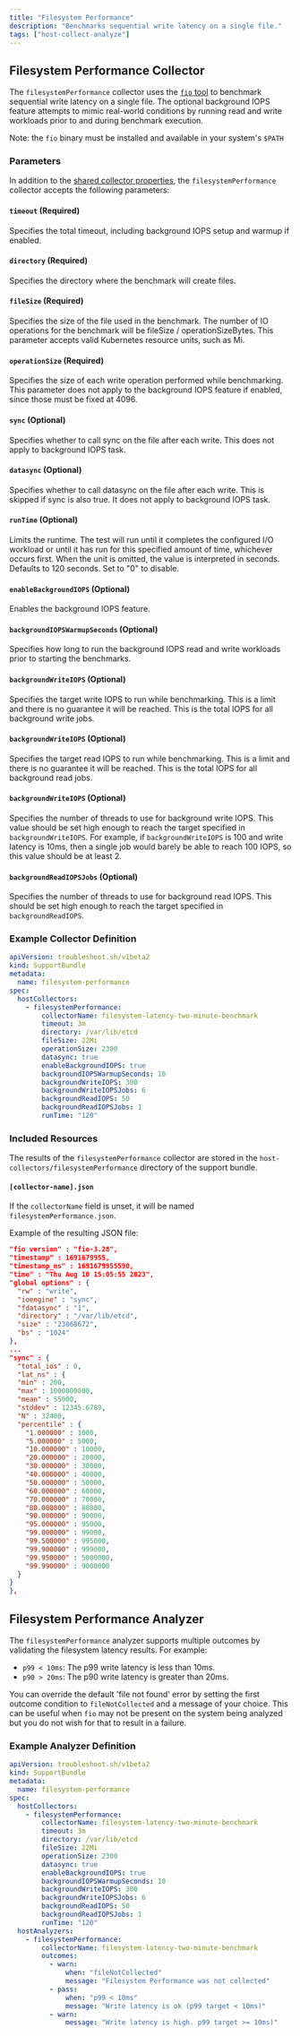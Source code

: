```yaml
---
title: "Filesystem Performance"
description: "Benchmarks sequential write latency on a single file."
tags: ["host-collect-analyze"]
---
```



## Filesystem Performance Collector

The `filesystemPerformance` collector uses the [`fio` tool](https://github.com/axboe/fio) to benchmark sequential write latency on a single file. The optional background IOPS feature attempts to mimic real-world conditions by running read and write workloads prior to and during benchmark execution.

Note: the `fio` binary must be installed and available in your system's `$PATH`

### Parameters

In addition to the [shared collector properties](/collect/collectors/#shared-properties), the `filesystemPerformance` collector accepts the following parameters:

#### `timeout` (Required)
Specifies the total timeout, including background IOPS setup and warmup if enabled.

#### `directory` (Required)
Specifies the directory where the benchmark will create files.

#### `fileSize` (Required)
Specifies the size of the file used in the benchmark. The number of IO operations for the benchmark will be fileSize / operationSizeBytes. This parameter accepts valid Kubernetes resource units, such as Mi.

#### `operationSize` (Required)
Specifies the size of each write operation performed while benchmarking. This parameter does not apply to the background IOPS feature if enabled, since those must be fixed at 4096.

#### `sync` (Optional)
Specifies whether to call sync on the file after each write. This does not apply to background IOPS task.

#### `datasync` (Optional)
Specifies whether to call datasync on the file after each write. This is skipped if sync is also true. It does not apply to background IOPS task.

#### `runTime` (Optional)
Limits the runtime. The test will run until it completes the configured I/O workload or until it has run for this specified amount of time, whichever occurs first.
When the unit is omitted, the value is interpreted in seconds. Defaults to 120 seconds. Set to "0" to disable.

#### `enableBackgroundIOPS` (Optional)
Enables the background IOPS feature.

#### `backgroundIOPSWarmupSeconds` (Optional)
Specifies how long to run the background IOPS read and write workloads prior to starting the benchmarks.

#### `backgroundWriteIOPS` (Optional)
Specifies the target write IOPS to run while benchmarking. This is a limit and there is no guarantee it will be reached. This is the total IOPS for all background write jobs.

#### `backgroundWriteIOPS` (Optional)
Specifies the target read IOPS to run while benchmarking. This is a limit and there is no guarantee it will be reached. This is the total IOPS for all background read jobs.

#### `backgroundWriteIOPS` (Optional)
Specifies the number of threads to use for background write IOPS. This value should be set high enough to reach the target specified in `backgroundWriteIOPS`. For example, if `backgroundWriteIOPS` is 100 and write latency is 10ms, then a single job would barely be able to reach 100 IOPS, so this value should be at least 2.

#### `backgroundReadIOPSJobs` (Optional)
Specifies the number of threads to use for background read IOPS. This should be set high enough to reach the target specified in `backgroundReadIOPS`.

### Example Collector Definition

```yaml
apiVersion: troubleshoot.sh/v1beta2
kind: SupportBundle
metadata:
  name: filesystem-performance
spec:
  hostCollectors:
    - filesystemPerformance:
        collectorName: filesystem-latency-two-minute-benchmark
        timeout: 3m
        directory: /var/lib/etcd
        fileSize: 22Mi
        operationSize: 2300
        datasync: true
        enableBackgroundIOPS: true
        backgroundIOPSWarmupSeconds: 10
        backgroundWriteIOPS: 300
        backgroundWriteIOPSJobs: 6
        backgroundReadIOPS: 50
        backgroundReadIOPSJobs: 1
        runTime: "120"
```

### Included Resources

The results of the `filesystemPerformance` collector are stored in the `host-collectors/filesystemPerformance` directory of the support bundle.  

#### `[collector-name].json`

If the `collectorName` field is unset, it will be named `filesystemPerformance.json`.

Example of the resulting JSON file:

```json
"fio version" : "fio-3.28",
"timestamp" : 1691679955,
"timestamp_ms" : 1691679955590,
"time" : "Thu Aug 10 15:05:55 2023",
"global options" : {
  "rw" : "write",
  "ioengine" : "sync",
  "fdatasync" : "1",
  "directory" : "/var/lib/etcd",
  "size" : "23068672",
  "bs" : "1024"
},
...
"sync" : {
  "total_ios" : 0,
  "lat_ns" : {
  "min" : 200,
  "max" : 1000000000,
  "mean" : 55000,
  "stddev" : 12345.6789,
  "N" : 32400,
  "percentile" : {
    "1.000000" : 1000,
    "5.000000" : 5000,
    "10.000000" : 10000,
    "20.000000" : 20000,
    "30.000000" : 30000,
    "40.000000" : 40000,
    "50.000000" : 50000,
    "60.000000" : 60000,
    "70.000000" : 70000,
    "80.000000" : 80000,
    "90.000000" : 90000,
    "95.000000" : 95000,
    "99.000000" : 99000,
    "99.500000" : 995000,
    "99.900000" : 999000,
    "99.950000" : 5000000,
    "99.990000" : 9000000
  }
}
},
```

## Filesystem Performance Analyzer

The `filesystemPerformance` analyzer supports multiple outcomes by validating the filesystem latency results. For example:

- `p99 < 10ms`: The p99 write latency is less than 10ms.
- `p90 > 20ms`: The p90 write latency is greater than 20ms.

You can override the default 'file not found' error by setting the first outcome condition to `fileNotCollected` and a message of your choice.
This can be useful when `fio` may not be present on the system being analyzed but you do not wish for that to result in a failure.

### Example Analyzer Definition

```yaml
apiVersion: troubleshoot.sh/v1beta2
kind: SupportBundle
metadata:
  name: filesystem-performance
spec:
  hostCollectors:
    - filesystemPerformance:
        collectorName: filesystem-latency-two-minute-benchmark
        timeout: 3m
        directory: /var/lib/etcd
        fileSize: 22Mi
        operationSize: 2300
        datasync: true
        enableBackgroundIOPS: true
        backgroundIOPSWarmupSeconds: 10
        backgroundWriteIOPS: 300
        backgroundWriteIOPSJobs: 6
        backgroundReadIOPS: 50
        backgroundReadIOPSJobs: 1
        runTime: "120"
  hostAnalyzers:
    - filesystemPerformance:
        collectorName: filesystem-latency-two-minute-benchmark
        outcomes:
          - warn:
              when: "fileNotCollected"
              message: "Filesystem Performance was not collected"
          - pass:
              when: "p99 < 10ms"
              message: "Write latency is ok (p99 target < 10ms)"
          - warn:
              message: "Write latency is high. p99 target >= 10ms)"
```
